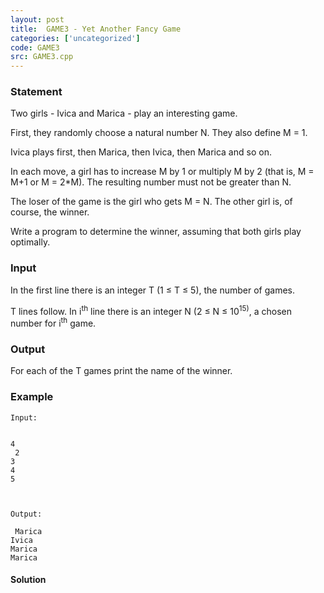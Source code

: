 ```yaml
---
layout: post
title:  GAME3 - Yet Another Fancy Game
categories: ['uncategorized']
code: GAME3
src: GAME3.cpp
---
```


### **Statement**

Two girls - Ivica and Marica - play an interesting game.

First, they randomly choose a natural number N. They also define M = 1.

Ivica plays first, then Marica, then Ivica, then Marica and so on.

In each move, a girl has to increase M by 1 or multiply M by 2 (that is, M =
M+1 or M = 2*M). The resulting number must not be greater than N.

The loser of the game is the girl who gets M = N. The other girl is, of
course, the winner.

Write a program to determine the winner, assuming that both girls play
optimally.

### Input

In the first line there is an integer T (1 ≤ T ≤ 5), the number of games.

T lines follow. In i<sup>th</sup> line there is an integer N (2 ≤ N ≤
10<sup>15)</sup>, a chosen number for i<sup>th</sup> game.

### Output

For each of the T games print the name of the winner.

### Example

    
    
    Input:
    
    
    4  
     2  
    3  
    4  
    5  
    
    
    
    Output:  
      
     Marica  
    Ivica  
    Marica  
    Marica



#### **Solution**




